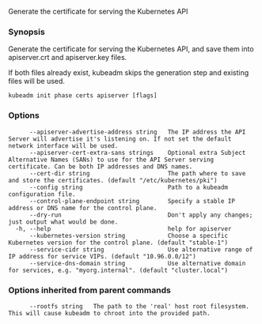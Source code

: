 
Generate the certificate for serving the Kubernetes API

### Synopsis

Generate the certificate for serving the Kubernetes API, and save them into apiserver.crt and apiserver.key files.

If both files already exist, kubeadm skips the generation step and existing files will be used.

```
kubeadm init phase certs apiserver [flags]
```

### Options

```
      --apiserver-advertise-address string   The IP address the API Server will advertise it's listening on. If not set the default network interface will be used.
      --apiserver-cert-extra-sans strings    Optional extra Subject Alternative Names (SANs) to use for the API Server serving certificate. Can be both IP addresses and DNS names.
      --cert-dir string                      The path where to save and store the certificates. (default "/etc/kubernetes/pki")
      --config string                        Path to a kubeadm configuration file.
      --control-plane-endpoint string        Specify a stable IP address or DNS name for the control plane.
      --dry-run                              Don't apply any changes; just output what would be done.
  -h, --help                                 help for apiserver
      --kubernetes-version string            Choose a specific Kubernetes version for the control plane. (default "stable-1")
      --service-cidr string                  Use alternative range of IP address for service VIPs. (default "10.96.0.0/12")
      --service-dns-domain string            Use alternative domain for services, e.g. "myorg.internal". (default "cluster.local")
```

### Options inherited from parent commands

```
      --rootfs string   The path to the 'real' host root filesystem. This will cause kubeadm to chroot into the provided path.
```
